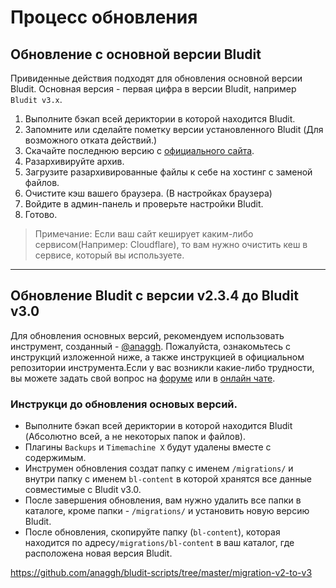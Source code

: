 # Процесс обновления
<!-- position: 4 -->

<h2 id="upgrade-from-major-version">Обновление с основной версии Bludit</h2>

Привиденные действия подходят для обновления основной версии Bludit. Основная версия - первая цифра в версии Bludit, например `Bludit v3.x`.

1. Выполните бэкап всей дериктории в которой находится Bludit.
2. Запомните или сделайте пометку версии установленного Bludit (Для возможного отката действий.)
3. Скачайте последнюю версию с [официального сайта](https://www.bludit.com).
4. Разархивируйте архив.
5. Загрузите разархивированные файлы к себе на хостинг с заменой файлов.
6. Очистите кэш вашего браузера. (В настройках браузера)
7. Войдите в админ-панель и проверьте настройки Bludit.
8. Готово.

> Примечание: Если ваш сайт кеширует каким-либо сервисом(Например: Cloudflare), то вам нужно очистить кеш в сервисе, который вы используете.

---

<h2 id="upgrade-from-bludit-2-to-bludit-3">Обновление Bludit с версии v2.3.4 до Bludit v3.0</h2>

Для обновления основных версий, рекомендуем использовать инструмент, созданный - [@anaggh](https://github.com/anaggh). Пожалуйста, ознакомьтесь с инструкций изложенной ниже, а также инструкцией в официальном репозитории инструмента.Если у вас возникли какие-либо трудности, вы можете задать свой вопрос на [форуме](https://forum.bludit.org) или в [онлайн чате](https://gitter.im/bludit/support).

### Инструкци до обновления основых версий.

- Выполните бэкап всей дериктории в которой находится Bludit (Абсолютно всей, а не некоторых папок и файлов).
- Плагины `Backups` и `Timemachine X` будут удалены вместе с содержимым.
- Инструмен обновления создат папку с именем `/migrations/` и внутри папку с именем `bl-content` в которой хранятся все данные совместимые с Bludit v3.0.
- После завершения обновления, вам нужно удалить все папки в каталоге, кроме папки - `/migrations/` и установить новую версию Bludit.
- После обновления, скопируйте папку (`bl-content`), которая находится по адресу`/migrations/bl-content` в ваш каталог, где расположена новая версия Bludit.

https://github.com/anaggh/bludit-scripts/tree/master/migration-v2-to-v3